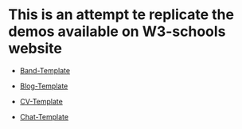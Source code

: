 # This is an attempt te replicate the demos available on W3-schools website
- [Band-Template](https://ismarthawk.github.io/frontend-templates/Band-Template/)

- [Blog-Template](https://ismarthawk.github.io/frontend-templates/My-Blog/)

- [CV-Template](https://ismarthawk.github.io/frontend-templates/CV/)

- [Chat-Template](https://ismarthawk.github.io/frontend-templates/Chat-Temlate/)
